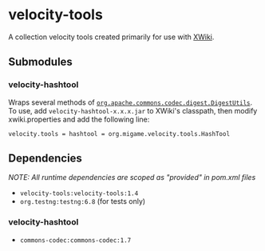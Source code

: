 velocity-tools
==============
A collection velocity tools created primarily for use with [XWiki][].

## Submodules
### velocity-hashtool
Wraps several methods of [`org.apache.commons.codec.digest.DigestUtils`][DigestUtils]. To use, add
`velocity-hashtool-x.x.x.jar` to XWiki's classpath, then modify xwiki.properties and add the following line:

`velocity.tools = hashtool = org.migame.velocity.tools.HashTool`

## Dependencies
*NOTE: All runtime dependencies are scoped as "provided" in pom.xml files*

* `velocity-tools:velocity-tools:1.4`
* `org.testng:testng:6.8` (for tests only)

### velocity-hashtool
* `commons-codec:commons-codec:1.7`

[DigestUtils]: https://commons.apache.org/codec/api-1.7/?org/apache/commons/codec/digest/DigestUtils.html
[XWiki]: http://xwiki.org
